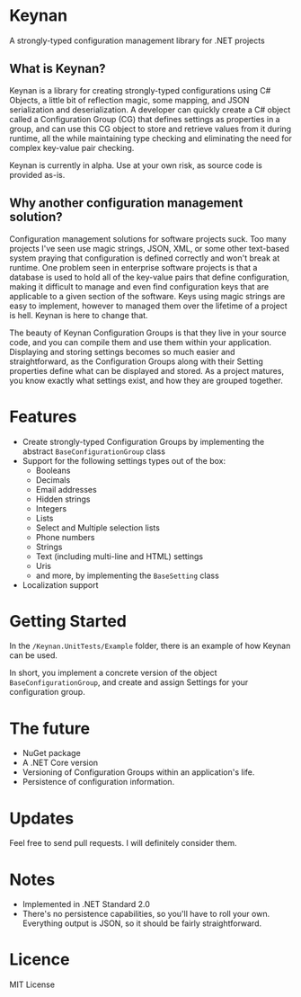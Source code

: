 # Keynan
A strongly-typed configuration management library for .NET projects

## What is Keynan?
Keynan is a library for creating strongly-typed configurations using C# Objects, a little bit of reflection magic, some mapping, and JSON serialization and deserialization. A developer can quickly create a C# object called a Configuration Group (CG) that defines settings as properties in a group, and can use this CG object to store and retrieve values from it during runtime, all the while maintaining type checking and eliminating the need for complex key-value pair checking. 

Keynan is currently in alpha. Use at your own risk, as source code is provided as-is.

## Why another configuration management solution?
Configuration management solutions for software projects suck. Too many projects I've seen use magic strings, JSON, XML, or some other text-based system praying that configuration is defined correctly and won't break at runtime. One problem seen in enterprise software projects is that a database is used to hold all of the key-value pairs that define configuration, making it difficult to manage and even find configuration keys that are applicable to a given section of the software. Keys using magic strings are easy to implement, however to managed them over the lifetime of a project is hell. Keynan is here to change that. 

The beauty of Keynan Configuration Groups is that they live in your source code, and you can compile them and use them within your application. Displaying and storing settings becomes so much easier and straightforward, as the Configuration Groups along with their Setting properties define what can be displayed and stored. As a project matures, you know exactly what settings exist, and how they are grouped together.

# Features
* Create strongly-typed Configuration Groups by implementing the abstract `BaseConfigurationGroup` class
* Support for the following settings types out of the box:
  * Booleans
  * Decimals
  * Email addresses
  * Hidden strings
  * Integers
  * Lists
  * Select and Multiple selection lists
  * Phone numbers
  * Strings
  * Text (including multi-line and HTML) settings
  * Uris
  * and more, by implementing the `BaseSetting` class
* Localization support

# Getting Started
In the `/Keynan.UnitTests/Example` folder, there is an example of how Keynan can be used. 

In short, you implement a concrete version of the object `BaseConfigurationGroup`, and create and assign Settings for your configuration group.



# The future
* NuGet package
* A .NET Core version 
* Versioning of Configuration Groups within an application's life.
* Persistence of configuration information.

# Updates
Feel free to send pull requests. I will definitely consider them.

# Notes
* Implemented in .NET Standard 2.0
* There's no persistence capabilities, so you'll have to roll your own. Everything output is JSON, so it should be fairly straightforward.

# Licence
MIT License 